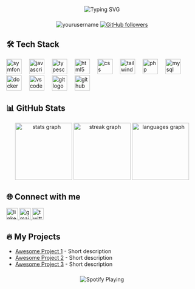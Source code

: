 <p align="center">
  <img src="https://readme-typing-svg.demolab.com?font=Fira+Code&weight=600&size=28&duration=2000&pause=1000&color=38BDF8&center=true&vCenter=true&width=435&lines=Hello+World+!;Welcome+to+my+profile+!" alt="Typing SVG" />
</p>

###

<div align="center">
  <img src="https://komarev.com/ghpvc/?username=yourusername&label=Profile%20views&color=0e75b6&style=flat" alt="yourusername" /> 
  <a href="https://github.com/yourusername?tab=followers">
    <img src="https://img.shields.io/github/followers/yourusername?label=Followers&style=social" alt="GitHub followers">
  </a>
</div>

###

<h2 align="left">🛠 Tech Stack</h2>

<div align="left">
  <img src="https://cdn.jsdelivr.net/gh/devicons/devicon/icons/symfony/symfony-original.svg" height="40" alt="symfony logo" title="Symfony" />
  <img width="12" />
  <img src="https://cdn.jsdelivr.net/gh/devicons/devicon/icons/javascript/javascript-original.svg" height="40" alt="javascript logo" title="JavaScript" />
  <img width="12" />
  <img src="https://cdn.jsdelivr.net/gh/devicons/devicon/icons/typescript/typescript-original.svg" height="40" alt="typescript logo" title="TypeScript" />
  <img width="12" />
  <img src="https://cdn.jsdelivr.net/gh/devicons/devicon/icons/html5/html5-original.svg" height="40" alt="html5 logo" title="HTML5" />
  <img width="12" />
  <img src="https://cdn.jsdelivr.net/gh/devicons/devicon/icons/css3/css3-original.svg" height="40" alt="css logo" title="CSS3" />
  <img width="12" />
  <img src="https://cdn.jsdelivr.net/gh/devicons/devicon/icons/tailwindcss/tailwindcss-original-wordmark.svg" height="40" alt="tailwindcss logo" title="Tailwind CSS" />
  <img width="12" />
  <img src="https://cdn.jsdelivr.net/gh/devicons/devicon/icons/php/php-original.svg" height="40" alt="php logo" title="PHP" />
  <img width="12" />
  <img src="https://cdn.jsdelivr.net/gh/devicons/devicon/icons/mysql/mysql-original.svg" height="40" alt="mysql logo" title="MySQL" />
  <img width="12" />
  <img src="https://cdn.jsdelivr.net/gh/devicons/devicon/icons/docker/docker-original.svg" height="40" alt="docker logo" title="Docker" />
  <img width="12" />
  <img src="https://cdn.jsdelivr.net/gh/devicons/devicon/icons/vscode/vscode-original.svg" height="40" alt="vscode logo" title="VS Code" />
  <img width="12" />
  <img src="https://cdn.jsdelivr.net/gh/devicons/devicon/icons/git/git-original.svg" height="40" alt="git logo" title="Git" />
  <img width="12" />
  <img src="https://cdn.jsdelivr.net/gh/devicons/devicon/icons/github/github-original.svg" height="40" alt="github logo" title="GitHub" />
</div>

###

<h2 align="left">📊 GitHub Stats</h2>

<div align="center">
  <img src="https://github-readme-stats.vercel.app/api?username=yourusername&show_icons=true&theme=radical&hide_border=true" height="150" alt="stats graph" />
  <img src="https://github-readme-streak-stats.herokuapp.com/?user=yourusername&theme=radical&hide_border=true" height="150" alt="streak graph" />
  <img src="https://github-readme-stats.vercel.app/api/top-langs/?username=yourusername&layout=compact&theme=radical&hide_border=true" height="150" alt="languages graph" />
</div>

###

<h2 align="left">🌐 Connect with me</h2>

<div align="left">
  <a href="https://linkedin.com/in/yourprofile" target="_blank">
    <img src="https://img.shields.io/badge/LinkedIn-0077B5?style=for-the-badge&logo=linkedin&logoColor=white" height="30" alt="linkedin logo" />
  </a>
  <a href="mailto:youremail@example.com" target="_blank">
    <img src="https://img.shields.io/badge/Gmail-D14836?style=for-the-badge&logo=gmail&logoColor=white" height="30" alt="gmail logo" />
  </a>
  <a href="https://twitter.com/yourusername" target="_blank">
    <img src="https://img.shields.io/badge/Twitter-1DA1F2?style=for-the-badge&logo=twitter&logoColor=white" height="30" alt="twitter logo" />
  </a>
</div>

###

<h2 align="left">🔥 My Projects</h2>

- [Awesome Project 1](https://github.com/yourusername/project1) - Short description
- [Awesome Project 2](https://github.com/yourusername/project2) - Short description
- [Awesome Project 3](https://github.com/yourusername/project3) - Short description

###

<div align="center">
  <img src="https://spotify-github-profile.vercel.app/api/view?uid=yourspotifyid&cover_image=true&theme=novatorem&show_offline=false&background_color=121212&interchange=false" alt="Spotify Playing" />
</div>
